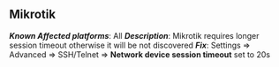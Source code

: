 ## Mikrotik

***Known Affected platforms***: All
***Description***: Mikrotik requires longer session timeout otherwise it
will be not discovered
***Fix***: Settings => Advanced => SSH/Telnet => **Network device session
timeout** set to 20s
